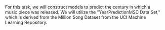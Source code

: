
For this task, we will construct models to predict the century in which a music piece was released. We will utilize the "YearPredictionMSD Data Set," which is derived from the Million Song Dataset from the UCI Machine Learning Repository.

